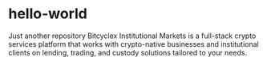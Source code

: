 # hello-world
Just another repository
Bitcyclex  Institutional Markets is a full-stack crypto services platform that works with crypto-native businesses and institutional clients on lending, trading, and custody solutions tailored to your needs.
